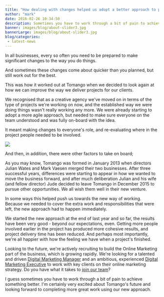 ```yaml
---
title: "How dealing with changes helped us adopt a better approach to project delivery"
author: "mark"
date: 2016-02-26 10:34:50
description: Sometimes you have to work through a bit of pain to achieve something better. Find out how recent changes accelerated a new approach to delivering projects.
banner: images/blog/about-slider3.jpg
bannerLarge: images/blog/about-slider3.jpg
blog/categories: 
 - latest-news
---
```


In all businesses, every so often you need to be prepared to make significant changes to the way you do things.

And sometimes these changes come about quicker than you planned, but still work out for the best.

This was how it worked out at Tomango when we decided to look again at how we can improve the way we deliver projects for our clients.

We recognised that as a creative agency we've moved on in terms of the type of projects we're working on now, and the established way we were doing things wasn't really working any more. We were already starting to adopt a more agile approach, but needed to make sure everyone on the team understood and was fully on-board with the idea.

It meant making changes to everyone's role, and re-evaluating where in the project people needed to be involved.

![](images/blog/what-we-do-brand.jpg)

And then, in addition, there were other factors to take on board;

As you may know, Tomango was formed in January 2013 when directors Julian Wates and Mark Vaesen merged their two businesses. After three successful years, differences were starting to appear in how we wanted to move the business forward, and after much deliberation Julian and his wife (and fellow director) Jude decided to leave Tomango in December 2015 to pursue other opportunities. We all wish them well in their new venture.

In some ways this helped push us towards the new way of working. Because we needed to cover the extra work and responsibilities that were left, the new approach had to happen immediately.

We started the new approach at the end of last year and so far, the results have been very good - beyond our expectations, even. Getting more people involved earlier in the project has produced more cohesive results, and project delivery time has been reduced. And perhaps most importantly, we're all happier with how the feeling we have when a project's finished.

Looking to the future, we're actively recruiting to build the Online Marketing part of the business, which is growing rapidly. We're looking for a talented and driven [Digital Marketing Manager](/careers/) and an ambitious, experienced [Digital Marketing Executive](/careers/) to work with key clients on their online marketing strategy. Do you have what it takes to [join our team](/careers/)?

I guess sometimes you have to work through a bit of pain to achieve something better. I'm certainly very excited about Tomango's future and looking forward to completing more great work using our new approach.


